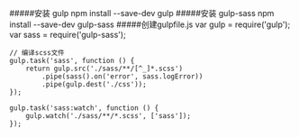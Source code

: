 
#####安装 gulp
    npm install --save-dev gulp
#####安装 gulp-sass
    npm install --save-dev gulp-sass
#####创建gulpfile.js
    var gulp = require('gulp');
    var sass = require('gulp-sass');
    
    // 编译scss文件
    gulp.task('sass', function () {
        return gulp.src('./sass/**/[^_]*.scss')
            .pipe(sass().on('error', sass.logError))
            .pipe(gulp.dest('./css'));
    });
    
    gulp.task('sass:watch', function () {
        gulp.watch('./sass/**/*.scss', ['sass']);
    });